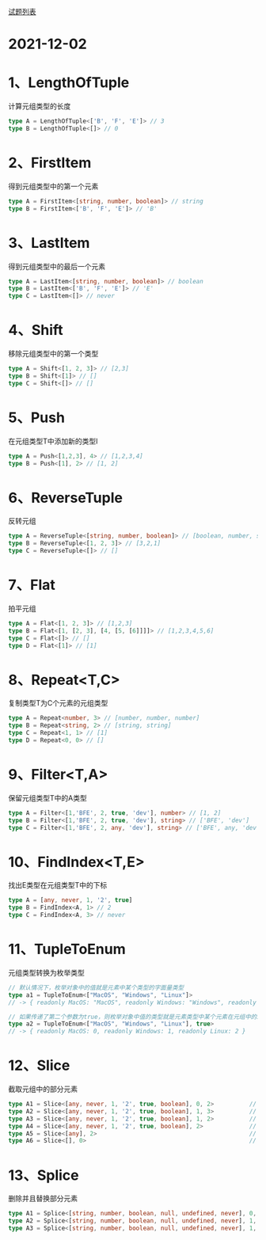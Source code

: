 <!--
 * @Description: 
 * @Author: changqing
 * @Date: 2021-12-04 16:12:59
 * @LastEditTime: 2021-12-06 16:52:59
 * @LastEditors: changqing
 * @Usage: 
-->


[试题列表](https://www.wolai.com/vTLcirN6qGbd2mp7wqwzwV)

# 2021-12-02

# 1、LengthOfTuple

计算元组类型的长度

```TypeScript
type A = LengthOfTuple<['B', 'F', 'E']> // 3
type B = LengthOfTuple<[]> // 0

```


# 2、FirstItem

得到元组类型中的第一个元素

```TypeScript
type A = FirstItem<[string, number, boolean]> // string
type B = FirstItem<['B', 'F', 'E']> // 'B'
```


# 3、LastItem

得到元组类型中的最后一个元素

```TypeScript
type A = LastItem<[string, number, boolean]> // boolean
type B = LastItem<['B', 'F', 'E']> // 'E'
type C = LastItem<[]> // never
```


# 4、Shift

移除元组类型中的第一个类型

```TypeScript
type A = Shift<[1, 2, 3]> // [2,3]
type B = Shift<[1]> // []
type C = Shift<[]> // []
```


# 5、Push

在元组类型T中添加新的类型I

```TypeScript
type A = Push<[1,2,3], 4> // [1,2,3,4]
type B = Push<[1], 2> // [1, 2]
```


# 6、ReverseTuple

反转元组

```TypeScript
type A = ReverseTuple<[string, number, boolean]> // [boolean, number, string]
type B = ReverseTuple<[1, 2, 3]> // [3,2,1]
type C = ReverseTuple<[]> // []
```


# 7、Flat

拍平元组

```TypeScript
type A = Flat<[1, 2, 3]> // [1,2,3]
type B = Flat<[1, [2, 3], [4, [5, [6]]]]> // [1,2,3,4,5,6]
type C = Flat<[]> // []
type D = Flat<[1]> // [1]
```


# 8、Repeat<T,C>

复制类型T为C个元素的元组类型

```TypeScript
type A = Repeat<number, 3> // [number, number, number]
type B = Repeat<string, 2> // [string, string]
type C = Repeat<1, 1> // [1]
type D = Repeat<0, 0> // []
```


# 9、Filter<T,A>

保留元组类型T中的A类型

```TypeScript
type A = Filter<[1,'BFE', 2, true, 'dev'], number> // [1, 2]
type B = Filter<[1,'BFE', 2, true, 'dev'], string> // ['BFE', 'dev']
type C = Filter<[1,'BFE', 2, any, 'dev'], string> // ['BFE', any, 'dev']
```


# 10、FindIndex<T,E>

找出E类型在元组类型T中的下标

```TypeScript
type A = [any, never, 1, '2', true]
type B = FindIndex<A, 1> // 2
type C = FindIndex<A, 3> // never
```


# 11、TupleToEnum

元组类型转换为枚举类型

```TypeScript
// 默认情况下，枚举对象中的值就是元素中某个类型的字面量类型
type a1 = TupleToEnum<["MacOS", "Windows", "Linux"]>
// -> { readonly MacOS: "MacOS", readonly Windows: "Windows", readonly Linux: "Linux" }

// 如果传递了第二个参数为true，则枚举对象中值的类型就是元素类型中某个元素在元组中的index索引，也就是数字字面量类型
type a2 = TupleToEnum<["MacOS", "Windows", "Linux"], true>
// -> { readonly MacOS: 0, readonly Windows: 1, readonly Linux: 2 }
```


# 12、Slice

截取元组中的部分元素

```TypeScript
type A1 = Slice<[any, never, 1, '2', true, boolean], 0, 2>          // [any,never,1]                    从第0个位置开始，保留到第2个位置的元素类型
type A2 = Slice<[any, never, 1, '2', true, boolean], 1, 3>          // [never,1,'2']                    从第1个位置开始，保留到第3个位置的元素类型
type A3 = Slice<[any, never, 1, '2', true, boolean], 1, 2>          // [never,1]                        从第1个位置开始，保留到第2个位置的元素类型
type A4 = Slice<[any, never, 1, '2', true, boolean], 2>             // [1,'2',true,boolean]             从第2个位置开始，保留后面所有元素类型
type A5 = Slice<[any], 2>                                           // []                               从第2个位置开始，保留后面所有元素类型
type A6 = Slice<[], 0>                                              // []                               从第0个位置开始，保留后面所有元素类型
```


# 13、Splice

删除并且替换部分元素

```TypeScript
type A1 = Splice<[string, number, boolean, null, undefined, never], 0, 2>                   // [boolean,null,undefined,never]               从第0开始删除，删除2个元素
type A2 = Splice<[string, number, boolean, null, undefined, never], 1, 3>                   // [string,undefined,never]                     从第1开始删除，删除3个元素
type A3 = Splice<[string, number, boolean, null, undefined, never], 1, 2, [1, 2, 3]>        // [string,1,2,3,null,undefined,never]          从第1开始删除，删除2个元素，替换为另外三个元素1,2,3
```